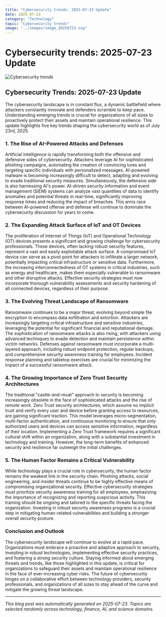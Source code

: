 ```yaml
---
title: "Cybersecurity trends: 2025-07-23 Update"
date: 2025-07-23
category: "Technology"
topic: "Cybersecurity trends"
image: "../images/image_20250723.svg"
---
```


# Cybersecurity trends: 2025-07-23 Update

![Cybersecurity trends](../images/image_20250723.svg)

## Cybersecurity Trends: 2025-07-23 Update

The cybersecurity landscape is in constant flux, a dynamic battlefield where attackers constantly innovate and defenders scramble to keep pace.  Understanding emerging trends is crucial for organizations of all sizes to proactively protect their assets and maintain operational resilience. This update highlights five key trends shaping the cybersecurity world as of July 23rd, 2025.


### 1. The Rise of AI-Powered Attacks and Defenses

Artificial intelligence is rapidly transforming both the offensive and defensive sides of cybersecurity.  Attackers leverage AI for sophisticated phishing campaigns, automating the creation of convincing lures and targeting specific individuals with personalized messages.  AI-powered malware is becoming increasingly difficult to detect, adapting and evolving to evade traditional security measures.  Simultaneously, the defensive side is also harnessing AI's power.  AI-driven security information and event management (SIEM) systems can analyze vast quantities of data to identify anomalies and potential threats in real-time, significantly improving response times and reducing the impact of breaches. This arms race between AI-powered offense and defense will continue to dominate the cybersecurity discussion for years to come.


### 2. The Expanding Attack Surface of IoT and OT Devices

The proliferation of Internet of Things (IoT) and Operational Technology (OT) devices presents a significant and growing challenge for cybersecurity professionals.  These devices, often lacking robust security features, represent a vast and easily exploitable attack surface.  A compromised IoT device can serve as a pivot point for attackers to infiltrate a larger network, potentially impacting critical infrastructure or sensitive data.  Furthermore, the increasing interconnectedness of OT systems in critical industries, such as energy and healthcare, makes them especially vulnerable to ransomware and other disruptive attacks.  Effective security strategies must now incorporate thorough vulnerability assessments and security hardening of all connected devices, regardless of their purpose.


### 3. The Evolving Threat Landscape of Ransomware

Ransomware continues to be a major threat, evolving beyond simple file encryption to encompass data exfiltration and extortion.  Attackers are increasingly targeting critical infrastructure and sensitive industries, leveraging the potential for significant financial and reputational damage.  The sophistication of ransomware attacks is also rising, with attackers using advanced techniques to evade detection and maintain persistence within victim networks.  Defenses against ransomware must incorporate a multi-layered approach, including robust endpoint protection, regular backups, and comprehensive security awareness training for employees.  Incident response planning and tabletop exercises are crucial for minimizing the impact of a successful ransomware attack.


### 4. The Growing Importance of Zero Trust Security Architectures

The traditional "castle-and-moat" approach to security is becoming increasingly obsolete in the face of sophisticated attacks and the rise of remote work.  Zero Trust security architectures, which assume no implicit trust and verify every user and device before granting access to resources, are gaining significant traction.  This model leverages micro-segmentation, multi-factor authentication, and continuous monitoring to ensure that only authorized users and devices can access sensitive information, regardless of their location.  Implementing a Zero Trust framework requires a significant cultural shift within an organization, along with a substantial investment in technology and training.  However, the long-term benefits of enhanced security and resilience far outweigh the initial challenges.


### 5. The Human Factor Remains a Critical Vulnerability

While technology plays a crucial role in cybersecurity, the human factor remains the weakest link in the security chain.  Phishing attacks, social engineering, and insider threats continue to be highly effective means of compromising organizational security.  Effective cybersecurity strategies must prioritize security awareness training for all employees, emphasizing the importance of recognizing and reporting suspicious activity.  This training should be ongoing and tailored to the specific threats facing the organization.  Investing in robust security awareness programs is a crucial step in mitigating human-related vulnerabilities and building a stronger overall security posture.


### Conclusion and Outlook

The cybersecurity landscape will continue to evolve at a rapid pace.  Organizations must embrace a proactive and adaptive approach to security, investing in robust technologies, implementing effective security practices, and fostering a strong security culture.  Staying informed about emerging threats and trends, like those highlighted in this update, is critical for organizations to safeguard their assets and maintain operational resilience in the face of ever-increasing cyber risks.  The future of cybersecurity hinges on a collaborative effort between technology providers, security professionals, and organizations of all sizes to stay ahead of the curve and mitigate the growing threat landscape.


---
*This blog post was automatically generated on 2025-07-23. Topics are selected randomly across technology, finance, AI, and science domains.*
